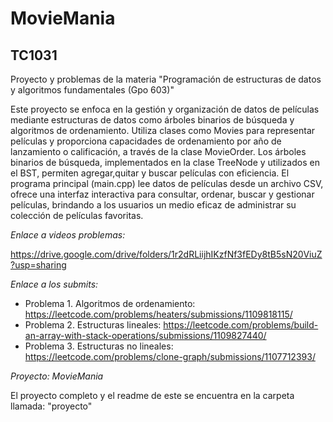 # MovieMania
## TC1031
Proyecto y problemas de la materia "Programación de estructuras de datos y algoritmos fundamentales (Gpo 603)"

Este proyecto se enfoca en la gestión y organización de datos de películas mediante estructuras de datos como árboles binarios de búsqueda y algoritmos de ordenamiento. Utiliza clases como Movies para representar películas y proporciona capacidades de ordenamiento por año de lanzamiento o calificación, a través de la clase MovieOrder. Los árboles binarios de búsqueda, implementados en la clase TreeNode y utilizados en el BST, permiten agregar,quitar y buscar películas con eficiencia. El programa principal (main.cpp) lee datos de películas desde un archivo CSV, ofrece una interfaz interactiva para consultar, ordenar, buscar y gestionar películas, brindando a los usuarios un medio eficaz de administrar su colección de películas favoritas.

*Enlace a videos problemas:*

https://drive.google.com/drive/folders/1r2dRLiijhIKzfNf3fEDy8tB5sN20ViuZ?usp=sharing

*Enlace a los submits:*
- Problema 1. Algoritmos de ordenamiento: https://leetcode.com/problems/heaters/submissions/1109818115/
- Problema 2. Estructuras lineales: https://leetcode.com/problems/build-an-array-with-stack-operations/submissions/1109827440/
- Problema 3. Estructuras no lineales: https://leetcode.com/problems/clone-graph/submissions/1107712393/

*Proyecto: MovieMania*

El proyecto completo y el readme de este se encuentra en la carpeta llamada: "proyecto"
